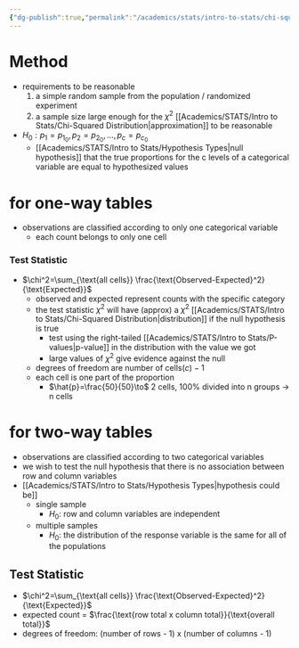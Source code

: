 ```yaml
---
{"dg-publish":true,"permalink":"/academics/stats/intro-to-stats/chi-squared-test/","created":"2024-04-01T14:03:23.830-04:00","updated":"2025-07-07T17:21:02.219-04:00"}
---
```


# Method
- requirements to be reasonable
	1. a simple random sample from the population / randomized experiment
	2. a sample size large enough for the $\chi^2$ [[Academics/STATS/Intro to Stats/Chi-Squared Distribution\|approximation]] to be reasonable
- $H_{0}:p_{1}=p_{1_{0}},p_{2}=p_{2_{0}},\dots,p_{c}=p_{c_{0}}$
	- [[Academics/STATS/Intro to Stats/Hypothesis Types\|null hypothesis]] that the true proportions for the c levels of a categorical variable are equal to hypothesized values
# for one-way tables
- observations are classified according to only one categorical variable
	- each count belongs to only one cell
### Test Statistic
- $\chi^2=\sum_{\text{all cells}} \frac{\text{Observed-Expected}^2}{\text{Expected}}$
	- observed and expected represent counts with the specific category
	- the test statistic $\chi^2$ will have (approx) a $\chi^2$ [[Academics/STATS/Intro to Stats/Chi-Squared Distribution\|distribution]] if the null hypothesis is true
		- test using the right-tailed [[Academics/STATS/Intro to Stats/P-values\|p-value]] in the distribution with the value we got 
		- large values of $\chi^2$ give evidence against the null
	- degrees of freedom are number of cells$(c) -1$
	- each cell is one part of the proportion
		- $\hat{p}=\frac{50}{50}\to$ 2 cells, 100% divided into n groups $\to$ n cells
# for two-way tables
- observations are classified according to two categorical variables
- we wish to test the null hypothesis that there is no association between row and column variables
- [[Academics/STATS/Intro to Stats/Hypothesis Types\|hypothesis could be]]
	- single sample
		- $H_{0}$: row and column variables are independent
	- multiple samples
		- $H_{0}$: the distribution of the response variable is the same for all of the populations
## Test Statistic
- $\chi^2=\sum_{\text{all cells}} \frac{\text{Observed-Expected}^2}{\text{Expected}}$
- expected count = $\frac{\text{row total x column total}}{\text{overall total}}$
- degrees of freedom: $\text{(number of rows - 1) x (number of columns - 1)}$